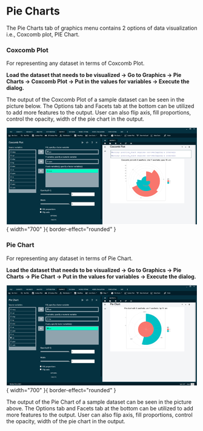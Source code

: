 # Pie Charts

The Pie Charts tab of graphics menu contains 2 options of data visualization i.e., Coxcomb plot, PIE Chart.

### Coxcomb Plot

For representing any dataset in terms of Coxcomb Plot.

__Load the dataset that needs to be visualized -> Go to Graphics -> Pie Charts -> Coxcomb Plot -> Put in the values for variables -> Execute the dialog.__

The output of the Coxcomb Plot of a sample dataset can be seen in the picture below.
The Options tab and Facets tab at the bottom can be utilized to add more features to the output.
User can also flip axis, fill proportions, control the opacity, width of the pie chart in the output.

![alt text](screenshots/image186.png){ width="700" }{ border-effect="rounded" }

### Pie Chart

For representing any dataset in terms of Pie Chart.

__Load the dataset that needs to be visualized -> Go to Graphics -> Pie Charts -> Pie Chart -> Put in the values for variables -> Execute the dialog.__

![alt text](screenshots/image187.png){ width="700" }{ border-effect="rounded" }

The output of the Pie Chart of a sample dataset can be seen in the picture above. The Options tab and Facets tab at the bottom can be utilized to add more features to the output. User can also flip axis, fill proportions, control the opacity, width of the pie chart in the output.
